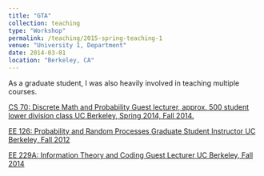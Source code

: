 ```yaml
---
title: "GTA"
collection: teaching
type: "Workshop"
permalink: /teaching/2015-spring-teaching-1
venue: "University 1, Department"
date: 2014-03-01
location: "Berkeley, CA"
---
```


As a graduate student, I was also heavily involved in teaching multiple courses.

[CS 70: Discrete Math and Probability
Guest lecturer, approx. 500 student lower division class
UC Berkeley, Spring 2014, Fall 2014.](https://inst.eecs.berkeley.edu/~cs70/sp14)

[EE 126: Probability and Random Processes
Graduate Student Instructor
UC Berkeley, Fall 2012](https://inst.eecs.berkeley.edu/~ee126/fa12)

[EE 229A: Information Theory and Coding
Guest Lecturer
UC Berkeley, Fall 2014](https://inst.eecs.berkeley.edu/~ee229/archives.html)
